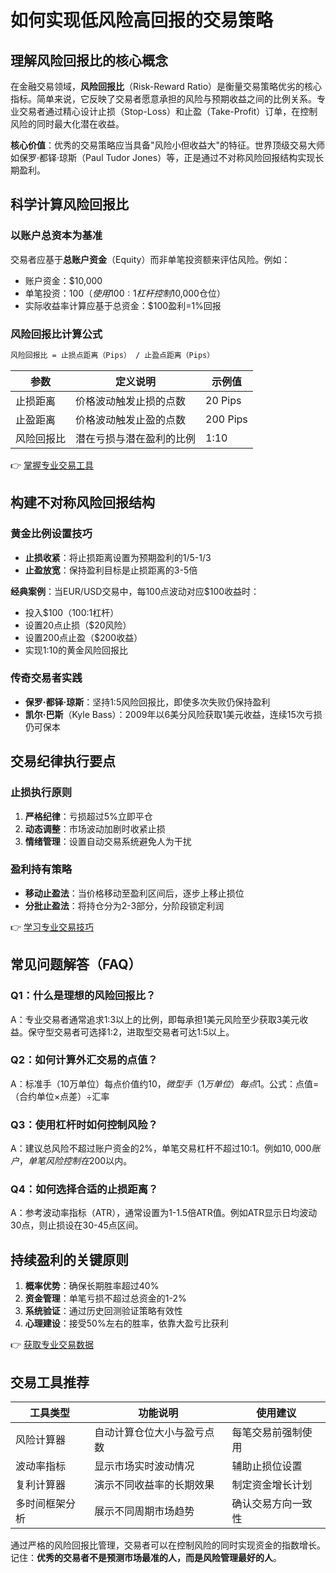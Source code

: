 # 如何实现低风险高回报的交易策略

## 理解风险回报比的核心概念

在金融交易领域，**风险回报比**（Risk-Reward Ratio）是衡量交易策略优劣的核心指标。简单来说，它反映了交易者愿意承担的风险与预期收益之间的比例关系。专业交易者通过精心设计止损（Stop-Loss）和止盈（Take-Profit）订单，在控制风险的同时最大化潜在收益。

**核心价值**：优秀的交易策略应当具备"风险小但收益大"的特征。世界顶级交易大师如保罗·都铎·琼斯（Paul Tudor Jones）等，正是通过不对称风险回报结构实现长期盈利。

## 科学计算风险回报比

### 以账户总资本为基准
交易者应基于**总账户资金**（Equity）而非单笔投资额来评估风险。例如：
- 账户资金：$10,000
- 单笔投资：$100（使用100:1杠杆控制$10,000仓位）
- 实际收益率计算应基于总资金：$100盈利=1%回报

### 风险回报比计算公式
```markdown
风险回报比 = 止损点距离（Pips） / 止盈点距离（Pips）
```

| 参数        | 定义说明                | 示例值     |
|-------------|-------------------------|------------|
| 止损距离    | 价格波动触发止损的点数  | 20 Pips    |
| 止盈距离    | 价格波动触发止盈的点数  | 200 Pips   |
| 风险回报比  | 潜在亏损与潜在盈利的比例 | 1:10       |

👉 [掌握专业交易工具](https://bit.ly/okx_welcome)

## 构建不对称风险回报结构

### 黄金比例设置技巧
- **止损收紧**：将止损距离设置为预期盈利的1/5-1/3
- **止盈放宽**：保持盈利目标是止损距离的3-5倍

**经典案例**：当EUR/USD交易中，每100点波动对应$100收益时：
- 投入$100（100:1杠杆）
- 设置20点止损（$20风险）
- 设置200点止盈（$200收益）
- 实现1:10的黄金风险回报比

### 传奇交易者实践
- **保罗·都铎·琼斯**：坚持1:5风险回报比，即使多次失败仍保持盈利
- **凯尔·巴斯**（Kyle Bass）：2009年以6美分风险获取1美元收益，连续15次亏损仍可保本

## 交易纪律执行要点

### 止损执行原则
1. **严格纪律**：亏损超过5%立即平仓
2. **动态调整**：市场波动加剧时收紧止损
3. **情绪管理**：设置自动交易系统避免人为干扰

### 盈利持有策略
- **移动止盈法**：当价格移动至盈利区间后，逐步上移止损位
- **分批止盈法**：将持仓分为2-3部分，分阶段锁定利润

👉 [学习专业交易技巧](https://bit.ly/okx_welcome)

## 常见问题解答（FAQ）

### Q1：什么是理想的风险回报比？
A：专业交易者通常追求1:3以上的比例，即每承担1美元风险至少获取3美元收益。保守型交易者可选择1:2，进取型交易者可达1:5以上。

### Q2：如何计算外汇交易的点值？
A：标准手（10万单位）每点价值约$10，微型手（1万单位）每点$1。公式：点值=（合约单位×点差）÷汇率

### Q3：使用杠杆时如何控制风险？
A：建议总风险不超过账户资金的2%，单笔交易杠杆不超过10:1。例如$10,000账户，单笔风险控制在$200以内。

### Q4：如何选择合适的止损距离？
A：参考波动率指标（ATR），通常设置为1-1.5倍ATR值。例如ATR显示日均波动30点，则止损设在30-45点区间。

## 持续盈利的关键原则

1. **概率优势**：确保长期胜率超过40%
2. **资金管理**：单笔亏损不超过总资金的1-2%
3. **系统验证**：通过历史回测验证策略有效性
4. **心理建设**：接受50%左右的胜率，依靠大盈亏比获利

👉 [获取专业交易数据](https://bit.ly/okx_welcome)

## 交易工具推荐

| 工具类型       | 功能说明                     | 使用建议               |
|----------------|------------------------------|------------------------|
| 风险计算器     | 自动计算仓位大小与盈亏点数   | 每笔交易前强制使用     |
| 波动率指标     | 显示市场实时波动情况         | 辅助止损位设置         |
| 复利计算器     | 演示不同收益率的长期效果     | 制定资金增长计划       |
| 多时间框架分析 | 展示不同周期市场趋势         | 确认交易方向一致性     |

通过严格的风险回报比管理，交易者可以在控制风险的同时实现资金的指数增长。记住：**优秀的交易者不是预测市场最准的人，而是风险管理最好的人**。